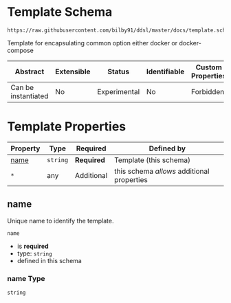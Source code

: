 
# Template Schema

```
https://raw.githubusercontent.com/bilby91/ddsl/master/docs/template.schema.json
```

Template for encapsulating common option either docker or docker-compose

| Abstract | Extensible | Status | Identifiable | Custom Properties | Additional Properties | Defined In |
|----------|------------|--------|--------------|-------------------|-----------------------|------------|
| Can be instantiated | No | Experimental | No | Forbidden | Permitted | [template.schema.json](template.schema.json) |

# Template Properties

| Property | Type | Required | Defined by |
|----------|------|----------|------------|
| [name](#name) | `string` | **Required** | Template (this schema) |
| `*` | any | Additional | this schema *allows* additional properties |

## name

Unique name to identify the template.

`name`

* is **required**
* type: `string`
* defined in this schema

### name Type


`string`







